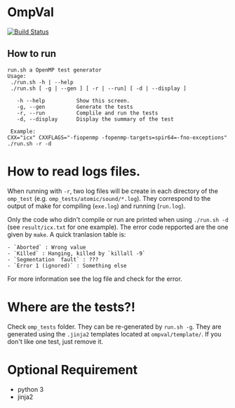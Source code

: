 # OmpVal

[![Build Status](https://travis-ci.org/TApplencourt/OmpVal.svg?branch=master)](https://travis-ci.org/TApplencourt/OmpVal)

## How to run

```
run.sh a OpenMP test generator
Usage:
 ./run.sh -h | --help
 ./run.sh [ -g | --gen ] [ -r | --run] [ -d | --display ]

   -h --help          Show this screen.
   -g, --gen          Generate the tests
   -r, --run          Complile and run the tests
   -d, --display      Display the summary of the test

 Example:
CXX="icx" CXXFLAGS="-fiopenmp -fopenmp-targets=spir64=-fno-exceptions"  ./run.sh -r -d
 ```

# How to read logs files.

When running with `-r`, two log files will be create in each directory of the `omp_test` (e.g. `omp_tests/atomic/sound/*.log`).
They correspond to the output of make for compiling (`exe.log`) and running (`run.log`).
 
Only the code who didn't compile or run are printed when using `./run.sh -d` (see `result/icx.txt` for one example).
The error code repported are the one given by `make`. A quick tranlasion table is:

    - `Aborted` : Wrong value
    - `Killed` : Hanging, killed by `killall -9`
    - `Segmentation  fault` : ???
    - `Error 1 (ignored)` : Something else

For more information see the log file and check for the error.

# Where are the tests?!

Check `omp_tests` folder. They can be re-generated by `run.sh -g`.
They are generated using the `.jinja2` templates located at `ompval/template/`.
If you don't like one test, just remove it. 

# Optional Requirement
 - python 3
 - jinja2

